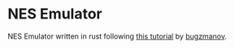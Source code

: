 # NES Emulator

NES Emulator written in rust following [this tutorial](https://bugzmanov.github.io/nes_ebook/) by [bugzmanov](https://github.com/bugzmanov).
